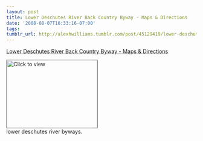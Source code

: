 ```yaml
---
layout: post
title: Lower Deschutes River Back Country Byway - Maps & Directions
date: '2008-08-07T16:33:16-07:00'
tags: 
tumblr_url: http://alexhwilliams.tumblr.com/post/45129419/lower-deschutes-river-back-country-byway-maps
---
```

<a href="https://www.iterasi.net/OpenViewer.aspx?sqrlitid=4iB20kI-kEWWT6yU1oeOMA">Lower Deschutes River Back Country Byway - Maps & Directions</a><br/><p><a href="https://www.iterasi.net/OpenViewer.aspx?sqrlitid=4iB20kI-kEWWT6yU1oeOMA" target="_blank"> <img src="http://AssetHost01a.iterasi.net/ec2eb670e447/94d5ad32ba6b/ff6f9e86baa1/ac1615abea97/7123faa5-394b-49ea-bc8b-05f0d13a2400/thumbnail.jpg???20080807233328???JiHYjcqAQgTHEtLYGf4HKK3p3ZU0z3c408g2S1g0c4Ez6auS7iohFzmeFtCybhACLYGPEli4dOnlN1qaW4HE3QmlEv3Wvly6sBGO1EypK74+xi+ke4/6lyCZEMf/ibpfJo5jFm2l9bDolRNmhT50chty8BAyGSnxmpEwkHot54s=" width="240" height="180" style="border:solid 1px #666" alt="Click to view"/></a>
<br/>lower deschutes river byways.</p>

